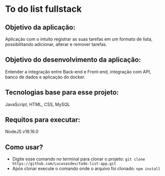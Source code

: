 # To do list fullstack

## Objetivo da aplicação:
Aplicação com o intuito registrar as suas tarefas em um formato de lista, possibilitando adicionar, alterar e remover tarefas.

## Objetivo do desenvolvimento da aplicação:
Entender a integração entre Back-end e Front-end, integração com API, banco de dados e aplicação do docker.

## Tecnologias base para esse projeto:
JavaScript, HTML, CSS, MySQL

## Requitos para executar:
NodeJS v18.16.0

## Como usar?
- Digite esse comando no terminal para clonar o projeto:
``git clone https://github.com/Lucasasdev/todo-list-app.git
``
- Após clonar execute o comando onde o arquivo foi clonado:
``npm install
``
